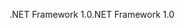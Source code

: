<span data-ttu-id="337a8-101">.NET Framework 1.0</span><span class="sxs-lookup"><span data-stu-id="337a8-101">.NET Framework 1.0</span></span>